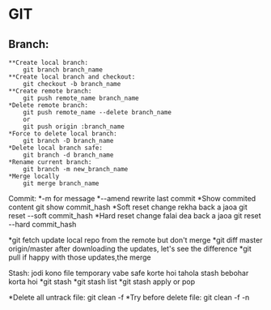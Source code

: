 # GIT
## Branch:
```github
**Create local branch:	
	git branch branch_name
**Create local branch and checkout:
	git checkout -b branch_name
**Create remote branch:
	git push remote_name branch_name
*Delete remote branch:
	git push remote_name --delete branch_name
	or
	git push origin :branch_name
*Force to delete local branch:
	git branch -D branch_name
*Delete local branch safe:
	git branch -d branch_name
*Rename current branch:
	git branch -m new_branch_name
*Merge locally
	git merge branch_name
```
Commit:
*-m for message
*--amend rewrite last commit
*Show commited content
	git show commit_hash
*Soft reset change rekha back a jaoa
	git reset --soft commit_hash
*Hard reset change falai dea back a jaoa
	git reset --hard commit_hash

*git fetch
	update local repo from the remote but don't merge
*git diff master origin/master
	after downloading the updates, let's see the difference
*git pull
	if happy with those updates,the merge

Stash:
jodi kono file temporary vabe safe korte hoi tahola stash bebohar korta hoi
*git stash
*git stash list
*git stash apply or pop

*Delete all untrack file:
	git clean -f
*Try before delete file:
	git clean -f -n
